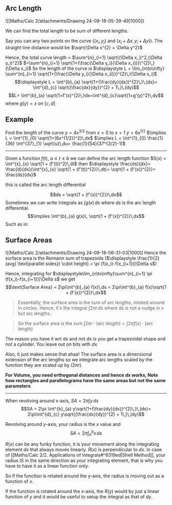 ## Arc Length 
![[Maths/Calc 2/attachments/Drawing 24-09-18-05-39-49|1000]]

We can find the total length to be sum of different lengths.

Say you can any two points on the curve ($(x_i,y_i)$ and $(x_i+\Delta x, y_i+\Delta y)$).
The straight line distance would be $\sqrt{\Delta x^{2} + \Delta y^2}$


Hence, the total curve length = $\sum^{n}_{i=1} \sqrt{(\Delta x_i)^2,(\Delta y_i)^2}$
$=\sum^{n}_{i=1} \sqrt{1+(\frac{\Delta y_i}{\Delta x_{i}})^{2}\,}(\Delta x_i)$
So the length of the curve is 
$\displaystyle L = \lim_{n\to\infty} \sum^{n}_{i=1} \sqrt{1+(\frac{\Delta y_i}{\Delta x_{i}})^{2}\,}(\Delta x_i)$
$$\displaystyle L = \int^{b}_{a} \sqrt{1+(\frac{dy}{dx})^{2}\,}\,(dx)= \int^{d}_{c} \sqrt{(\frac{dx}{dy})^{2} + 1\,}\,(dy)$$
$$L= \int^{b}_{a} \sqrt{1+f'(x)^{2}\,}dx=\int^{d}_{c}\sqrt{1+g'(y)^2}\,dy$$
where $g(y)=x$ on $[c,d]$

## Example 
Find the length of the curve $y=4x^{3/2}$ from $x=0$ to $x=1$
$\dot{y}= 6x^{1/2}$
$\implies L = \int^{1}_{0} \sqrt{1+(6x^{1/2})^2}\,dx$
$\implies L = \int^{1}_{0} \frac{1}{36} \int^{37}_{1} \sqrt{u}\,du= \frac{1}{54}(37^{3/2}-1)$


---
Given a function $f(t)$, $a\leq t \leq b$ we can define the arc length function $S(x) = \int^{x}_{x} \sqrt{1 + (f'(t))^2}\,dt$
then $\displaystyle \frac{ds}{dx}= \frac{d}{dx}(\int^{x}_{x} \sqrt{1 + (f'(t))^{2}}\,dt)= \sqrt{1 + (f'(x))^{2}}= \frac{ds}{dx}$

this is called the arc length differential

$$ds = \sqrt{1 + (f'(x))^{2}}\,dx$$
Sometimes we can write integrals as $\int g(x)\,ds$ where $ds$ is the arc length differential. $$\implies \int^{b}_{a} g(x)\, \sqrt{1 + (f'(x))^{2}}\,dx$$
Such as in:

## Surface Areas 
![[Maths/Calc 2/attachments/Drawing 24-09-18-06-31-03|1000]]
Hence the surface area is the Reimann sum of trapezoids ($\displaystyle \frac{1}{2} (avg( \text{parallel sides}) \cdot height) = \pi (f(x_i)-f(x_{i+1}))\Delta s$)

Hence, integrating for $\displaystyle\lim_{n\to\infty}\sum^{n}_{i=1} \pi (f(x_i)-f(x_{i+1}))\Delta s$
we get $$\text{Surface Area} = 2\pi\int^{b}_{a} f(x)\,ds = 2\pi\int^{b}_{a} f(x)\sqrt{1 + (f'(x))^{2}}\,dx$$
>Essentially, the surface area is the sum of arc lengths, rotated around in circles. Hence, it's the integral $\int 2\pi r \, ds$ where $ds$ is not a nudge in $x$ but arc lengths.

>So the surface area is the sum $\int 2\pi r \cdot \text{(arc length)} = \int 2\pi f(x) \cdot \text{(arc length)}$

The reason you have it wrt $ds$ and not $dx$ is you get a trapezoidal shape and not a cylinder. You leave out on bits with $dx$.

Also, it just makes sense that ahaa! The surface area is a dimensional extension of the arc lengths so we integrate arc lengths scaled by the function they are scaled up by ($2\pi r$).

**For Volume, you need orthogonal distances and hence $dx$ works, Note how rectangles and parallelograms have the same areas but not the same parameters**

---
When revolving around x-axis,
$SA = 2\pi \int y\,ds$
$$SA = 2\pi \int^{b}_{a} y\sqrt{1+(\frac{dy}{dx})^{2}\,}\,(dx)= 2\pi\int^{d}_{c} y\sqrt{(\frac{dx}{dy})^{2} + 1\,}\,(dy)$$

Revolving around y-axis, your radius is the $x$ value and $$SA=2\pi \int^{b}_{a} x\,ds$$

$R(x)$ can be any funky function, it is your movement along the integrating element $dx$ that always moves linearly. $R(x)$ is perpendicular to $dx$.
In case of [[Maths/Calc 2/2. Applications of Integrals#^6319ed|Shell Method]], your radius IS in the same direction as your integrating element, that is why you have to have it as a linear function only.

So if the function is rotated around the y-axis, the radius is moving out as a function of $x$.

If the function is rotated around the x-axis, the R(y) would by just a linear function of $y$ and it would be useful to setup the integral as that of $dy$.





